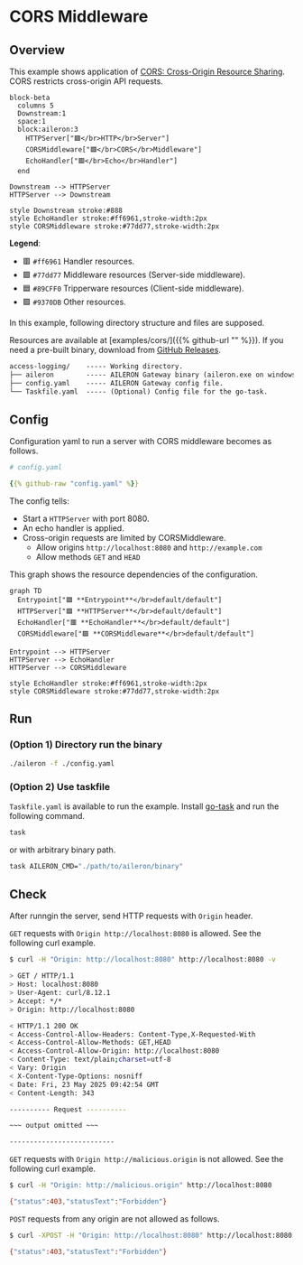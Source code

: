 # CORS Middleware

## Overview

This example shows application of [CORS: Cross-Origin Resource Sharing](https://en.wikipedia.org/wiki/Cross-origin_resource_sharing).
CORS restricts cross-origin API requests.

```mermaid
block-beta
  columns 5
  Downstream:1
  space:1
  block:aileron:3
    HTTPServer["🟪</br>HTTP</br>Server"]
    CORSMiddleware["🟩</br>CORS</br>Middleware"]
    EchoHandler["🟥</br>Echo</br>Handler"]
  end

Downstream --> HTTPServer
HTTPServer --> Downstream

style Downstream stroke:#888
style EchoHandler stroke:#ff6961,stroke-width:2px
style CORSMiddleware stroke:#77dd77,stroke-width:2px
```

**Legend**:

- 🟥 `#ff6961` Handler resources.
- 🟩 `#77dd77` Middleware resources (Server-side middleware).
- 🟦 `#89CFF0` Tripperware resources (Client-side middleware).
- 🟪 `#9370DB` Other resources.

In this example, following directory structure and files are supposed.

Resources are available at [examples/cors/]({{% github-url "" %}}).
If you need a pre-built binary, download from [GitHub Releases](https://github.com/aileron-gateway/aileron-gateway/releases).

```txt
access-logging/    ----- Working directory.
├── aileron        ----- AILERON Gateway binary (aileron.exe on windows).
├── config.yaml    ----- AILERON Gateway config file.
└── Taskfile.yaml  ----- (Optional) Config file for the go-task.
```

## Config

Configuration yaml to run a server with CORS middleware becomes as follows.

```yaml
# config.yaml

{{% github-raw "config.yaml" %}}
```

The config tells:

- Start a `HTTPServer` with port 8080.
- An echo handler is applied.
- Cross-origin requests are limited by CORSMiddleware.
  - Allow origins `http://localhost:8080` and `http://example.com`
  - Allow methods `GET` and `HEAD`

This graph shows the resource dependencies of the configuration.

```mermaid
graph TD
  Entrypoint["🟪 **Entrypoint**</br>default/default"]
  HTTPServer["🟪 **HTTPServer**</br>default/default"]
  EchoHandler["🟥 **EchoHandler**</br>default/default"]
  CORSMiddleware["🟩 **CORSMiddleware**</br>default/default"]

Entrypoint --> HTTPServer
HTTPServer --> EchoHandler
HTTPServer --> CORSMiddleware

style EchoHandler stroke:#ff6961,stroke-width:2px
style CORSMiddleware stroke:#77dd77,stroke-width:2px
```

## Run

### (Option 1) Directory run the binary

```bash
./aileron -f ./config.yaml
```

### (Option 2) Use taskfile

`Taskfile.yaml` is available to run the example.
Install [go-task](https://taskfile.dev/) and run the following command.

```bash
task
```

or with arbitrary binary path.

```bash
task AILERON_CMD="./path/to/aileron/binary"
```

## Check

After runngin the server, send HTTP requests with `Origin` header.

`GET` requests with `Origin http://localhost:8080` is allowed.
See the following curl example.

```bash
$ curl -H "Origin: http://localhost:8080" http://localhost:8080 -v

> GET / HTTP/1.1
> Host: localhost:8080
> User-Agent: curl/8.12.1
> Accept: */*
> Origin: http://localhost:8080

< HTTP/1.1 200 OK
< Access-Control-Allow-Headers: Content-Type,X-Requested-With
< Access-Control-Allow-Methods: GET,HEAD
< Access-Control-Allow-Origin: http://localhost:8080
< Content-Type: text/plain;charset=utf-8
< Vary: Origin
< X-Content-Type-Options: nosniff
< Date: Fri, 23 May 2025 09:42:54 GMT
< Content-Length: 343

---------- Request ----------

~~~ output omitted ~~~

--------------------------
```

`GET` requests with `Origin http://malicious.origin` is not allowed.
See the following curl example.

```bash
$ curl -H "Origin: http://malicious.origin" http://localhost:8080

{"status":403,"statusText":"Forbidden"}
```

`POST` requests from any origin are not allowed as follows.

```bash
$ curl -XPOST -H "Origin: http://localhost:8080" http://localhost:8080

{"status":403,"statusText":"Forbidden"}
```
